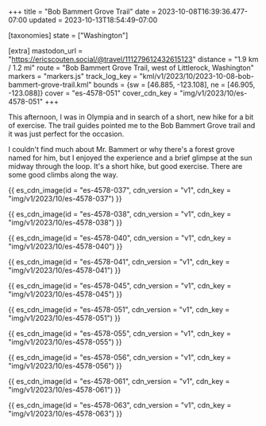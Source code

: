 +++
title = "Bob Bammert Grove Trail"
date = 2023-10-08T16:39:36.477-07:00
updated = 2023-10-13T18:54:49-07:00

[taxonomies]
state = ["Washington"]

[extra]
mastodon_url = "https://ericscouten.social/@travel/111279612432615123"
distance = "1.9 km / 1.2 mi"
route = "Bob Bammert Grove Trail, west of Littlerock, Washington"
markers = "markers.js"
track_log_key = "kml/v1/2023/10/2023-10-08-bob-bammert-grove-trail.kml"
bounds = {sw = [46.885, -123.108], ne = [46.905, -123.088]}
cover = "es-4578-051"
cover_cdn_key = "img/v1/2023/10/es-4578-051"
+++

This afternoon, I was in Olympia and in search of a short, new hike for a bit of exercise. The trail guides pointed me to the Bob Bammert Grove trail and it was just perfect for the occasion.

<!-- more -->

I couldn't find much about Mr. Bammert or why there's a forest grove named for him, but I enjoyed the experience and a brief glimpse at the sun midway through the loop. It's a short hike, but good exercise. There are some good climbs along the way.

{{ es_cdn_image(id = "es-4578-037", cdn_version = "v1", cdn_key = "img/v1/2023/10/es-4578-037") }}

{{ es_cdn_image(id = "es-4578-038", cdn_version = "v1", cdn_key = "img/v1/2023/10/es-4578-038") }}

{{ es_cdn_image(id = "es-4578-040", cdn_version = "v1", cdn_key = "img/v1/2023/10/es-4578-040") }}

{{ es_cdn_image(id = "es-4578-041", cdn_version = "v1", cdn_key = "img/v1/2023/10/es-4578-041") }}

{{ es_cdn_image(id = "es-4578-045", cdn_version = "v1", cdn_key = "img/v1/2023/10/es-4578-045") }}

{{ es_cdn_image(id = "es-4578-051", cdn_version = "v1", cdn_key = "img/v1/2023/10/es-4578-051") }}

{{ es_cdn_image(id = "es-4578-055", cdn_version = "v1", cdn_key = "img/v1/2023/10/es-4578-055") }}

{{ es_cdn_image(id = "es-4578-056", cdn_version = "v1", cdn_key = "img/v1/2023/10/es-4578-056") }}

{{ es_cdn_image(id = "es-4578-061", cdn_version = "v1", cdn_key = "img/v1/2023/10/es-4578-061") }}

{{ es_cdn_image(id = "es-4578-063", cdn_version = "v1", cdn_key = "img/v1/2023/10/es-4578-063") }}
